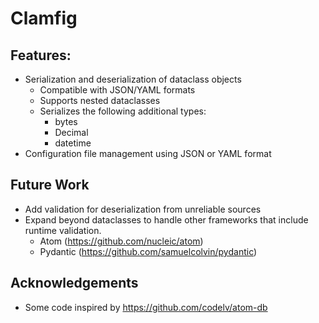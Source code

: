 # Clamfig

## Features:
- Serialization and deserialization of dataclass objects
  - Compatible with JSON/YAML formats
  - Supports nested dataclasses
  - Serializes the following additional types:
    - bytes
    - Decimal
    - datetime
- Configuration file management using JSON or YAML format

## Future Work
- Add validation for deserialization from unreliable sources
- Expand beyond dataclasses to handle other frameworks that include runtime validation. 
  - Atom (https://github.com/nucleic/atom)
  - Pydantic (https://github.com/samuelcolvin/pydantic)

## Acknowledgements
- Some code inspired by https://github.com/codelv/atom-db
